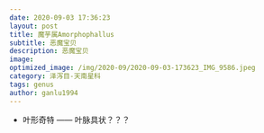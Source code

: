 ```yaml
---
date: 2020-09-03 17:36:23
layout: post
title: 魔芋属Amorphophallus
subtitle: 恶魔宝贝
description: 恶魔宝贝
image:
optimized_image: /img/2020-09/2020-09-03-173623_IMG_9586.jpeg
category: 泽泻目-天南星科
tags: genus
author: ganlu1994
---
```


* 叶形奇特 —— 叶脉具状？？？

